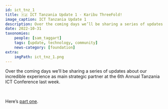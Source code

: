 ```yaml
---
id: ict_tnz_1
title: 🇹🇿 ICT Tanzania Update 1 - Karibu ThreeFold!
image_caption: ICT Tanzania Update 1
description: Over the coming days we’ll be sharing a series of updates about our incredible experience as main strategic partner at the 6th Annual Tanzania ICT Conference last week.
date: 2022-10-31
taxonomies:
    people: [sam_taggart]
    tags: [update, technology, community]
    news-category: [foundation]
extra:
    imgPath: ict_tnz_1.png
---
```


Over the coming days we’ll be sharing a series of updates about our incredible experience as main strategic partner at the 6th Annual Tanzania ICT Conference last week.

<br/>

Here’s [part one](https://forum.threefold.io/t/ict-tanzania-update-1-karibu-threefold/3453).